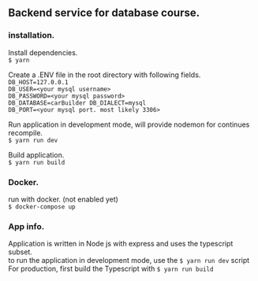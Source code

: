 ## Backend service for database course.

### installation.

Install dependencies.  
`$ yarn`

Create a .ENV file in the root directory with following fields.  
`DB_HOST=127.0.0.1`  
`DB_USER=<your mysql username>`  
`DB_PASSWORD=<your mysql password>`  
`DB_DATABASE=carBuilder DB_DIALECT=mysql`  
`DB_PORT=<your mysql port. most likely 3306>`

Run application in development mode, will provide nodemon for continues recompile.  
`$ yarn run dev`

Build application.  
`$ yarn run build`

### Docker.

run with docker. (not enabled yet)  
`$ docker-compose up`

### App info.

Application is written in Node js with express and uses the typescript subset.  
to run the application in development mode, use the `$ yarn run dev` script  
For production, first build the Typescript with `$ yarn run build`
